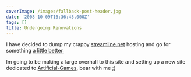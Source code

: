 ```yaml
---
coverImage: /images/fallback-post-header.jpg
date: '2008-10-09T16:36:45.000Z'
tags: []
title: Undergoing Renovations
---
```


I have decided to dump my crappy [streamline.net](https://www.streamline.net/) hosting and go for something [a little better. ](https://www.slicehost.com/)

<!-- more -->

Im going to be making a large overhall to this site and setting up a new site dedicated to [Artificial-Games](https://www.artificialgames.co.uk), bear with me ;)

